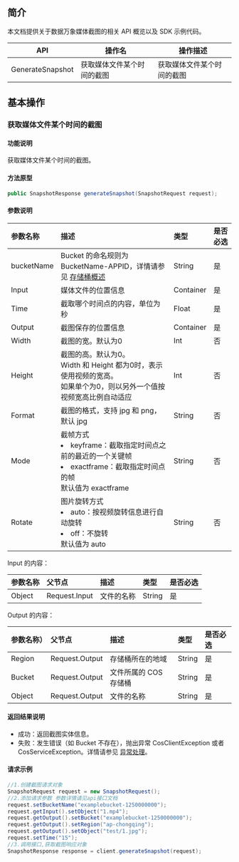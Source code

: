 
## 简介

本文档提供关于数据万象媒体截图的相关 API 概览以及 SDK 示例代码。

| API                                                          | 操作名             | 操作描述                           |
| ------------------------------------------------------------ | ------------------ | ---------------------------------- |
| GenerateSnapshot | 获取媒体文件某个时间的截图  | 获取媒体文件某个时间的截图  |

## 基本操作

### 获取媒体文件某个时间的截图

#### 功能说明

获取媒体文件某个时间的截图。

#### 方法原型

```java
public SnapshotResponse generateSnapshot(SnapshotRequest request);
```

#### 参数说明

| 参数名称 | 描述                                                         | 类型      | 是否必选 |
| :----------------- | :----------------------------------------------------------- | :-------- | :------- |
| bucketName | Bucket 的命名规则为 BucketName-APPID，详情请参见 [存储桶概述](https://intl.cloud.tencent.com/document/product/436/13312) | String |是|
| Input      | 媒体文件的位置信息                                           | Container | 是       |
| Time       | 截取哪个时间点的内容，单位为秒                               | Float     | 是       |
| Output     | 截图保存的位置信息                                           | Container | 是       |
| Width      | 截图的宽。默认为0                                          | Int       | 否       |
| Height     | 截图的高。默认为0。<br/>Width 和 Height 都为0时，表示使用视频的宽高。<br/>如果单个为0，则以另外一个值按视频宽高比例自动适应 | Int       | 否       |
| Format     | 截图的格式，支持 jpg 和 png，默认 jpg                     | String    | 否       |
| Mode       | 截帧方式<br><li>keyframe：截取指定时间点之前的最近的一个关键帧<br><li>exactframe：截取指定时间点的帧<br/>默认值为 exactframe | String    | 否       |
| Rotate     | 图片旋转方式<br><li>auto：按视频旋转信息进行自动旋转<br><li>off：不旋转<br/>默认值为 auto | String    | 否       |

Input 的内容：

| 参数名称 | 父节点        | 描述       | 类型   | 是否必选 |
| :----------------- | :------------ | :--------- | :----- | :------- |
| Object             | Request.Input | 文件的名称 | String | 是       |

Output 的内容：

| 参数名称） | 父节点         | 描述                  | 类型   | 是否必选 |
| :----------------- | :------------- | :-------------------- | :----- | :------- |
| Region             | Request.Output | 存储桶所在的地域      | String | 是       |
| Bucket             | Request.Output | 文件所属的 COS 存储桶 | String | 是       |
| Object             | Request.Output | 文件的名称            | String | 是       |

#### 返回结果说明

- 成功：返回截图实体信息。
- 失败：发生错误（如 Bucket 不存在），抛出异常 CosClientException 或者 CosServiceException。详情请参见 [异常处理](https://intl.cloud.tencent.com/document/product/436/31537)。

#### 请求示例

```java
//1.创建截图请求对象
SnapshotRequest request = new SnapshotRequest();
//2.添加请求参数 参数详情请见api接口文档
request.setBucketName("examplebucket-1250000000");
request.getInput().setObject("1.mp4");
request.getOutput().setBucket("examplebucket-1250000000");
request.getOutput().setRegion("ap-chongqing");
request.getOutput().setObject("test/1.jpg");
request.setTime("15");
//3.调用接口,获取截图响应对象
SnapshotResponse response = client.generateSnapshot(request);
```
